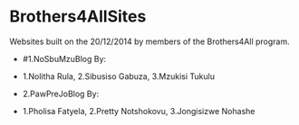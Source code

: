Brothers4AllSites
=================

Websites built on the 20/12/2014 by members of the Brothers4All program.


- #1.NoSbuMzuBlog By:
+ 1.Nolitha Rula, 2.Sibusiso Gabuza, 3.Mzukisi Tukulu

- 2.PawPreJoBlog By:
+ 1.Pholisa Fatyela, 2.Pretty Notshokovu, 3.Jongisizwe Nohashe

